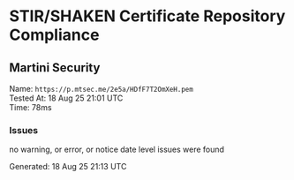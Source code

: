 # STIR/SHAKEN Certificate Repository Compliance

## Martini Security

Name: `https://p.mtsec.me/2e5a/HDfF7T2OmXeH.pem`\
Tested At: 18 Aug 25 21:01 UTC\
Time: 78ms

### Issues

no warning, or error, or notice date level issues were found

Generated: 18 Aug 25 21:13 UTC
